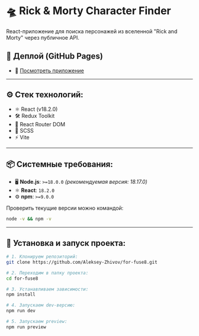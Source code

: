 # 🛸 Rick & Morty Character Finder

React-приложение для поиска персонажей из вселенной "Rick and Morty" через публичное API.

## 🚀 Деплой (GitHub Pages)

- 🔗 [Посмотреть приложение](https://aleksey-zhivov.github.io/for-fuse8/)

---

## ⚙️ Стек технологий:

- ⚛️ React (v18.2.0)
- 🛠️ Redux Toolkit
- 🎯 React Router DOM
- 🎨 SCSS
- ⚡ Vite

---

## 📦 Системные требования:

- 🖥️ **Node.js**: `>=18.0.0` *(рекомендуемая версия: 18.17.0)*  
- ⚛️ **React**: `18.2.0`  
- ⚙️ **npm**: `>=9.0.0`

Проверить текущие версии можно командой:

```bash
node -v && npm -v
```
---

## 🔧 Установка и запуск проекта:

```bash
# 1. Клонируем репозиторий:
git clone https://github.com/Aleksey-Zhivov/for-fuse8.git

# 2. Переходим в папку проекта:
cd for-fuse8

# 3. Устанавливаем зависимости:
npm install

# 4. Запускаем dev-версию:
npm run dev

# 5. Запускаем preview:
npm run preview
```